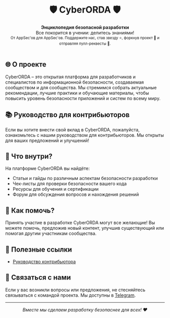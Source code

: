 <h1 align="center">🛡 CyberORDA 🛡</h1>

<div align="center">
  <strong>Энциклопедия безопасной разработки</strong>
</div>

<div align="center">
  Все покорится в учении: делитесь знаниями!
</div>


<div align="center">
  <sub>От AppSec'ов для AppSec'ов. Поддержите нас, став звезду ⭐️, форкнув проект 🍴 и отправляя пулл-реквесты 👥.</sub>
</div>

<br />

## 🌐 О проекте

CyberORDA – это открытая платформа для разработчиков и специалистов по информационной безопасности, создаваемая сообществом и для сообщества. Мы стремимся собрать актуальные рекомендации, лучшие практики и обучающие материалы, чтобы повысить уровень безопасности приложений и систем по всему миру.


## 📚 Руководство для контрибьюторов

Если вы хотите внести свой вклад в CyberORDA, пожалуйста, ознакомьтесь с нашим руководством для контрибьюторов. Мы открыты для ваших предложений и улучшений!

## 🧰 Что внутри?

На платформе CyberORDA вы найдёте:
- Статьи и гайды по различным аспектам безопасности разработки
- Чек-листы для проверки безопасности вашего кода
- Ресурсы для обучения и сертификации
- Форум для обсуждения вопросов и нахождения решений

## 🤝 Как помочь?

Принять участие в разработке CyberORDA могут все желающие! Вы можете помочь, предложив новый контент, улучшив существующий или помогая другим участникам сообщества.

## 🔗 Полезные ссылки

- [Руководство контрибьютора](https://cyberorda.github.io/HowTOBEContrib/)

## 💬 Связаться с нами

Если у вас возникли вопросы или предложения, не стесняйтесь связываться с командой проекта. Мы доступны в [Telegram](https://t.me/AppSecJourney).

---

<p align="center">
  <i>Вместе мы сделаем разработку безопаснее для всех! ❤️</i>
</p>


